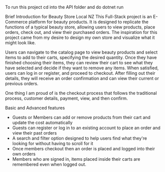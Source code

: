 To run this project cd into the API folder and do dotnet run

Brief Introduction for Beauty Store Local NZ
This Full-Stack project is an E-Commerce platform for beauty products. It is designed to replicate the functions of a typical beauty store, allowing users to view products, place orders, check out, and view their purchased orders. The inspiration for this project came from my desire to design my own store and visualize what it might look like.

Users can navigate to the catalog page to view beauty products and select items to add to their carts, specifying the desired quantity. Once they have finished choosing their items, they can review their cart to see what they have selected and decide if they want to remove any items. When satisfied, users can log in or register, and proceed to checkout. After filling out their details, they will receive an order confirmation and can view their current or previous orders.

One thing I am proud of is the checkout process that follows the traditional process, customer details, payment, view, and then confirm.


Basic and Advanced features
- Guests or Members can add or remove products from their cart and update the cost automatically
- Guests can register or log in to an existing account to place an order and view their past orders
- A search and filter option designed to help users find what they're looking for without having to scroll for it
- Once members checkout then an order is placed and logged into their own orders
- Members who are signed in, items placed inside their carts are remembered even when logged out. 
